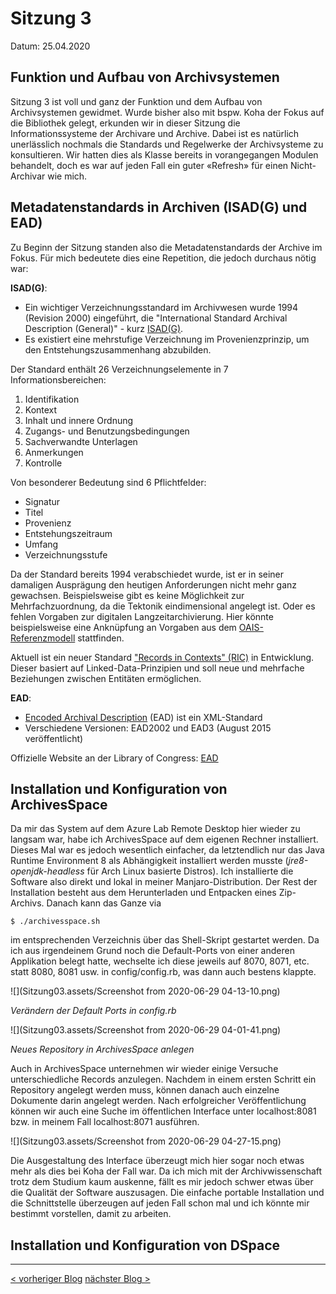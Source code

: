 # Sitzung 3

Datum: 25.04.2020

## Funktion und Aufbau von Archivsystemen

Sitzung 3 ist voll und ganz der Funktion und dem Aufbau von Archivsystemen gewidmet. Wurde bisher also mit bspw. Koha der Fokus auf die Bibliothek gelegt, erkunden wir in dieser Sitzung die Informationssysteme  der Archivare und Archive. Dabei ist es natürlich unerlässlich nochmals die Standards und Regelwerke der Archivsysteme zu konsultieren. Wir hatten dies als Klasse bereits in vorangegangen Modulen behandelt, doch es war auf jeden Fall ein guter «Refresh» für einen Nicht-Archivar wie mich. 

## Metadatenstandards in Archiven (ISAD(G) und EAD)

Zu Beginn der Sitzung standen also die Metadatenstandards der Archive im Fokus. Für mich bedeutete dies eine Repetition, die jedoch durchaus nötig war:

**ISAD(G)**:

- Ein wichtiger Verzeichnungsstandard im Archivwesen wurde 1994 (Revision 2000) eingeführt, die "International Standard Archival Description (General)" - kurz [ISAD(G)](https://de.wikipedia.org/wiki/ISAD(G)).
- Es existiert eine mehrstufige Verzeichnung im Provenienzprinzip, um den Entstehungszusammenhang abzubilden.

Der Standard enthält 26 Verzeichnungselemente in 7 Informationsbereichen:

1. Identifikation
2. Kontext
3. Inhalt und innere Ordnung
4. Zugangs- und Benutzungsbedingungen
5. Sachverwandte Unterlagen
6. Anmerkungen
7. Kontrolle

Von besonderer Bedeutung sind 6 Pflichtfelder:

- Signatur
- Titel
- Provenienz
- Entstehungszeitraum
- Umfang
- Verzeichnungsstufe

Da der Standard bereits 1994 verabschiedet wurde, ist er in seiner damaligen Ausprägung den heutigen Anforderungen nicht mehr ganz gewachsen. Beispielsweise gibt es keine Möglichkeit zur Mehrfachzuordnung, da die Tektonik eindimensional angelegt ist. Oder es fehlen Vorgaben zur digitalen Langzeitarchivierung. Hier könnte beispielsweise eine Anknüpfung an Vorgaben aus dem [OAIS-Referenzmodell](https://de.wikipedia.org/wiki/OAIS) stattfinden.

Aktuell ist ein neuer Standard ["Records in Contexts" (RIC)](https://de.wikipedia.org/wiki/Records_in_Contexts) in Entwicklung. Dieser basiert auf Linked-Data-Prinzipien und soll neue und mehrfache Beziehungen zwischen Entitäten ermöglichen.

**EAD**:

- [Encoded Archival Description](https://de.wikipedia.org/wiki/Encoded_Archival_Description) (EAD) ist ein XML-Standard
- Verschiedene Versionen: EAD2002 und EAD3 (August 2015 veröffentlicht)

Offizielle Website an der Library of Congress: [EAD](https://www.loc.gov/ead/)



## Installation und Konfiguration von ArchivesSpace

Da mir das System auf dem Azure Lab Remote Desktop hier wieder zu langsam war, habe ich ArchivesSpace auf dem eigenen Rechner installiert. Dieses Mal war es jedoch wesentlich einfacher, da letztendlich nur das Java Runtime Environment 8 als Abhängigkeit installiert werden musste (*jre8-openjdk-headless* für Arch Linux basierte Distros). Ich installierte die Software also direkt und lokal in meiner Manjaro-Distribution. Der Rest der Installation besteht aus dem Herunterladen und Entpacken eines Zip-Archivs. Danach kann das Ganze via 

```
$ ./archivesspace.sh
```

im entsprechenden Verzeichnis über das Shell-Skript gestartet werden. Da ich aus irgendeinem Grund noch die Default-Ports von einer anderen Applikation belegt hatte, wechselte ich diese jeweils auf 8070, 8071, etc. statt 8080, 8081 usw. in config/config.rb, was dann auch bestens klappte.

![](Sitzung03.assets/Screenshot from 2020-06-29 04-13-10.png)

*Verändern der Default Ports in config.rb*

![](Sitzung03.assets/Screenshot from 2020-06-29 04-01-41.png)

*Neues Repository in ArchivesSpace anlegen*

Auch in ArchivesSpace unternehmen wir wieder einige Versuche unterschiedliche Records anzulegen. Nachdem in einem ersten Schritt ein Repository angelegt werden muss, können danach auch einzelne Dokumente darin angelegt werden. Nach erfolgreicher Veröffentlichung können wir auch eine Suche im öffentlichen Interface unter localhost:8081 bzw. in meinem Fall localhost:8071 ausführen. 

![](Sitzung03.assets/Screenshot from 2020-06-29 04-27-15.png)

Die Ausgestaltung des Interface überzeugt mich hier sogar noch etwas mehr als dies bei Koha der Fall war. Da ich mich mit der Archivwissenschaft trotz dem Studium kaum auskenne, fällt es mir jedoch schwer etwas über die Qualität der Software auszusagen. Die einfache portable Installation und die Schnittstelle überzeugen auf jeden Fall schon mal und ich könnte mir bestimmt vorstellen, damit zu arbeiten. 

## Installation und Konfiguration von DSpace



------
<div class="site-nav">
<a href="./Sitzung02.html">< vorheriger Blog</a>
<a href="./Sitzung04.html">nächster Blog ></a>
</div>
